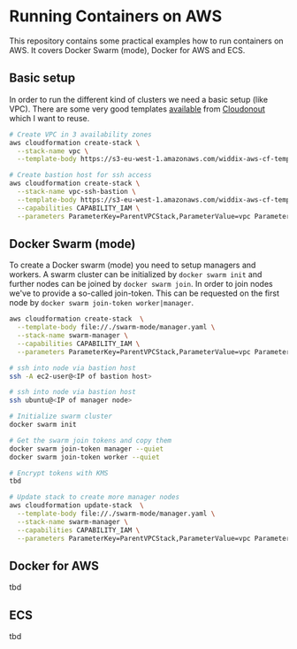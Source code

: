 Running Containers on AWS
=========================
This repository contains some practical examples how to run containers on AWS. It covers Docker Swarm (mode), Docker for AWS and ECS.

## Basic setup

In order to run the different kind of clusters we need a basic setup (like VPC). There are some very good templates [available](https://github.com/widdix/aws-cf-templates/tree/master/vpc) from [Cloudonout](https://cloudonout.io) which I want to reuse.


```bash
# Create VPC in 3 availability zones
aws cloudformation create-stack \
  --stack-name vpc \
  --template-body https://s3-eu-west-1.amazonaws.com/widdix-aws-cf-templates/vpc/vpc-3azs.yaml

# Create bastion host for ssh access
aws cloudformation create-stack \
  --stack-name vpc-ssh-bastion \
  --template-body https://s3-eu-west-1.amazonaws.com/widdix-aws-cf-templates/vpc/vpc-ssh-bastion.yaml \
  --capabilities CAPABILITY_IAM \
  --parameters ParameterKey=ParentVPCStack,ParameterValue=vpc ParameterKey=KeyName,ParameterValue=pgarbe
```


## Docker Swarm (mode)
To create a Docker swarm (mode) you need to setup managers and workers. A swarm cluster can be initialized by `docker swarm init` and further nodes can be joined by `docker swarm join`. In order to join nodes we've to provide a so-called join-token. This can be requested on the first node by `docker swarm join-token worker|manager`. 


```bash
aws cloudformation create-stack  \
  --template-body file://./swarm-mode/manager.yaml \
  --stack-name swarm-manager \
  --capabilities CAPABILITY_IAM \
  --parameters ParameterKey=ParentVPCStack,ParameterValue=vpc ParameterKey=ParentSSHBastionStack,ParameterValue=vpc-ssh-bastion ParameterKey=KeyName,ParameterValue=pgarbe ParameterKey=DockerVersion,ParameterValue=1.13.0~rc5 ParameterKey=DockerPreRelease,ParameterValue=true ParameterKey=DesiredInstances,ParameterValue=1

# ssh into node via bastion host
ssh -A ec2-user@<IP of bastion host>

# ssh into node via bastion host
ssh ubuntu@<IP of manager node>

# Initialize swarm cluster
docker swarm init

# Get the swarm join tokens and copy them
docker swarm join-token manager --quiet
docker swarm join-token worker --quiet

# Encrypt tokens with KMS
tbd

# Update stack to create more manager nodes
aws cloudformation update-stack  \
  --template-body file://./swarm-mode/manager.yaml \
  --stack-name swarm-manager \
  --capabilities CAPABILITY_IAM \
  --parameters ParameterKey=ParentVPCStack,ParameterValue=vpc ParameterKey=ParentSSHBastionStack,ParameterValue=vpc-ssh-bastion ParameterKey=KeyName,ParameterValue=pgarbe ParameterKey=DockerVersion,ParameterValue=1.13.0~rc5 ParameterKey=DockerPreRelease,ParameterValue=true ParameterKey=DesiredInstances,ParameterValue=3 ParameterKey=SwarmManagerJoinToken,ParameterValue={KmsEncryptedManagerToken}
```


## Docker for AWS
tbd

## ECS
tbd
